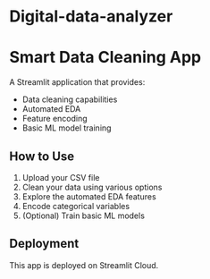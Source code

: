 # Digital-data-analyzer
# Smart Data Cleaning App

A Streamlit application that provides:
- Data cleaning capabilities
- Automated EDA
- Feature encoding
- Basic ML model training

## How to Use
1. Upload your CSV file
2. Clean your data using various options
3. Explore the automated EDA features
4. Encode categorical variables
5. (Optional) Train basic ML models

## Deployment
This app is deployed on Streamlit Cloud.
